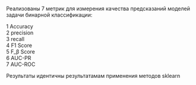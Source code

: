 Реализованы 7 метрик для измерения качества предсказаний моделей задачи бинарной классификации:  

1 Accuracy  
2 precision  
3 recall  
4 F1 Score  
5 F_β Score  
6 AUC-PR  
7 AUC-ROC  

Результаты идентичны результатамам применения методов sklearn
